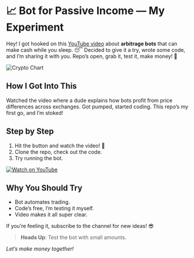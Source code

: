 # 📈 Bot for Passive Income — My Experiment

Hey! I got hooked on this [YouTube video](https://www.youtube.com/watch?v=v0-GjIm0HD0) about **arbitrage bots** that can make cash while you sleep. 😴 Decided to give it a try, wrote some code, and I’m sharing it with you. Repo’s open, grab it, test it, make money! 💪

![Crypto Chart](https://media.giphy.com/media/3o6ZtaO9BZHcOjmErm/giphy.gif)

## How I Got Into This
Watched the video where a dude explains how bots profit from price differences across exchanges. Got pumped, started coding. This repo’s my first go, and I’m stoked!

## Step by Step
1. Hit the button and watch the video! 🎥
2. Clone the repo, check out the code.
3. Try running the bot.

<a href="https://www.youtube.com/watch?v=v0-GjIm0HD0">
  <img src="https://img.shields.io/badge/YouTube-Go%20Watch-red?style=for-the-badge&logo=youtube" alt="Watch on YouTube">
</a>

## Why You Should Try
- Bot automates trading.
- Code’s free, I’m testing it myself.
- Video makes it all super clear.

If you’re feeling it, subscribe to the channel for new ideas! 😎

> **Heads Up**: Test the bot with small amounts.

*Let’s make money together!*